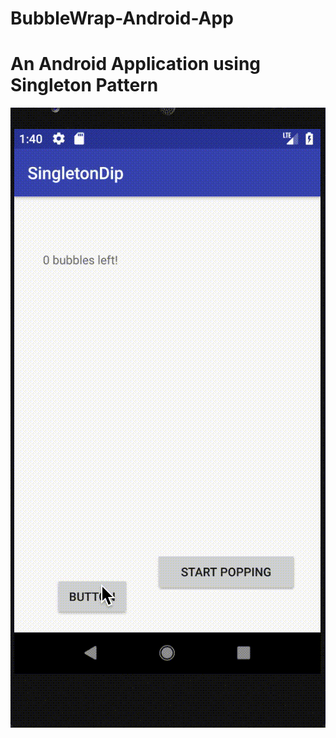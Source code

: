 # BubbleWrap-Android-App
# An Android Application using Singleton Pattern
![Demo](https://github.com/dipankarghosh28/BubbleWrap-Android-App/blob/master/SingletonDip.gif)

